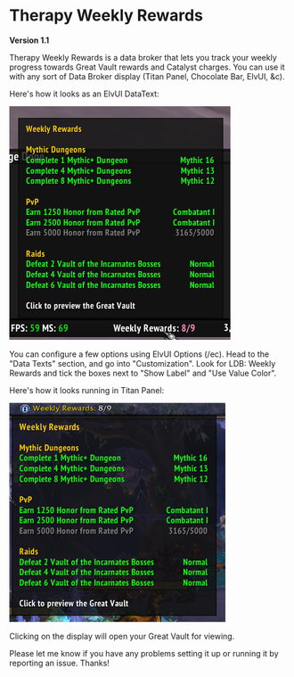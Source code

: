 # Therapy Weekly Rewards

**Version 1.1**

Therapy Weekly Rewards is a data broker that lets you track your weekly progress towards Great Vault rewards and Catalyst charges.  You can use it with any sort of Data Broker display (Titan Panel, Chocolate Bar, ElvUI, &c).

Here's how it looks as an ElvUI DataText:

![ElvUI](https://github.com/Dreamlogic22/TherapyWeeklyRewards/blob/master/assets/ElvUI.png?raw=true)

You can configure a few options using ElvUI Options (/ec). Head to the "Data Texts" section, and go into "Customization".  Look for LDB: Weekly Rewards and tick the boxes next to "Show Label" and "Use Value Color".

Here's how it looks running in Titan Panel:

![Titan Panel](https://github.com/Dreamlogic22/TherapyWeeklyRewards/blob/master/assets/TitanPanel.png?raw=true)

Clicking on the display will open your Great Vault for viewing.

Please let me know if you have any problems setting it up or running it by reporting an issue.  Thanks!